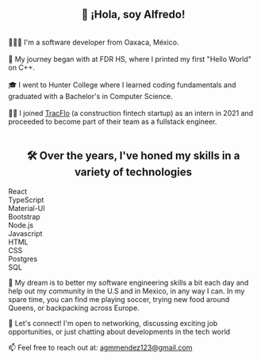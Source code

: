 <h2 align="center">👋 ¡Hola, soy Alfredo!</h2>
<br/>
👨🏽‍💻 I'm a software developer from Oaxaca, México.
<br/>
<br/>
🚀 My journey began with at FDR HS, where I printed my first "Hello World" on C++.
<br/>
<br/>
🎓 I went to Hunter College where I learned coding fundamentals and graduated with a Bachelor's in Computer Science.
<br/>
<br/>
👷🏽 I joined <a href="https://www.tracfloapp.com">TracFlo</a> (a construction fintech startup) as an intern in 2021 and proceeded to become part of their team as a fullstack engineer. 
<br/>
<br/>
<h2 align="center">🛠️ Over the years, I've honed my skills in a variety of technologies</h2> 

React  
TypeScript  
Material-UI  
Bootstrap  
Node.js  
Javascript  
HTML  
CSS  
Postgres  
SQL

🎯 My dream is to better my software engineering skills a bit each day and help out my community in the U.S and in Mexico, in any way I can. In my spare time, you can find me playing soccer, trying new food around Queens, or backpacking across Europe.

🌟 Let's connect! I'm open to networking, discussing exciting job opportunities, or just chatting about developments in the tech world

📫 Feel free to reach out at: agmmendez123@gmail.com

<!--
Here are some ideas to get you started:

- 🔭 I’m currently working on ...
- 🌱 I’m currently learning ...
- 👯 I’m looking to collaborate on ...
- 🤔 I’m looking for help with ...
- 💬 Ask me about ...
- 📫 How to reach me: ...
- 😄 Pronouns: ...
- ⚡ Fun fact: ...
-->
